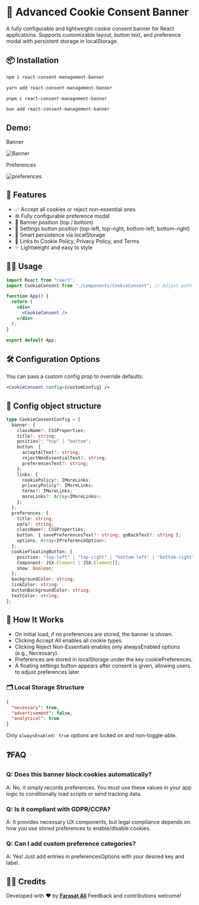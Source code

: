 # 🍪 Advanced Cookie Consent Banner

A fully configurable and lightweight cookie consent banner for React applications. Supports customizable layout, button text, and preference modal with persistent storage in localStorage.

## 📦 Installation

```bash
npm i react-consent-management-banner

yarn add react-consent-management-banner

pnpm i react-consent-management-banner

bun add react-consent-management-banner
```

## Demo:

Banner

![Banner]("/github-imgs/banner.png")

Preferences

![preferences]("/github-imgs/preferences.png")

## 🚀 Features

- ✅ Accept all cookies or reject non-essential ones
- ⚙️ Fully configurable preference modal
- 📍 Banner position (top / bottom)
- 📌 Settings button position (top-left, top-right, bottom-left, bottom-right)
- 🧠 Smart persistence via localStorage
- 📜 Links to Cookie Policy, Privacy Policy, and Terms
- ✨ Lightweight and easy to style

## 🧑‍💻 Usage

```jsx
import React from "react";
import CookieConsent from "./components/CookieConsent"; // Adjust path accordingly

function App() {
  return (
    <div>
      <CookieConsent />
    </div>
  );
}

export default App;
```

## 🛠 Configuration Options

You can pass a custom config prop to override defaults:

```jsx
<CookieConsent config={customConfig} />
```

## 🔧 Config object structure

```ts
type CookieConsentConfig = {
  banner: {
    className?: CSSProperties;
    title?: string;
    position?: "top" | "bottom";
    button: {
      acceptAlText?: string;
      rejectNonEssentialText?: string;
      preferencesText?: string;
    };
    links: {
      cookiePolicy?: IMoreLinks;
      privacyPolicy?: IMoreLinks;
      terms?: IMoreLinks;
      moreLinks?: Array<IMoreLinks>;
    };
  };
  preferences: {
    title: string;
    para?: string;
    className?: CSSProperties;
    button: { savePreferencesText?: string; goBackText?: string };
    options: Array<IPreferenceOption>;
  };
  cookieFloatingButton: {
    position: "top-left" | "top-right" | "bottom-left" | "bottom-right";
    Component: JSX.Element | JSX.Element[];
    show: boolean;
  };
  backgroundColor: string;
  linkColor: string;
  buttonBackgroundColor: string;
  textColor: string;
};
```

## 🧠 How It Works

- On initial load, if no preferences are stored, the banner is shown.
- Clicking Accept All enables all cookie types.
- Clicking Reject Non-Essentials enables only alwaysEnabled options (e.g., Necessary).
- Preferences are stored in localStorage under the key cookiePreferences.
- A floating settings button appears after consent is given, allowing users to adjust preferences later.

### 🗂 Local Storage Structure

```json
{
  "necessary": true,
  "advertisement": false,
  "analytical": true
}
```

Only `alwaysEnabled: true` options are locked on and non-toggle-able.

## ❓FAQ

### Q: Does this banner block cookies automatically?

A: No, it simply records preferences. You must use these values in your app logic to conditionally load scripts or send tracking data.

### Q: Is it compliant with GDPR/CCPA?

A: It provides necessary UX components, but legal compliance depends on how you use stored preferences to enable/disable cookies.

### Q: Can I add custom preference categories?

A: Yes! Just add entries in preferencesOptions with your desired key and label.

## 🧑‍🎓 Credits

Developed with ❤️ by **[Farasat Ali](https://github.com/faraasat)**
Feedback and contributions welcome!
